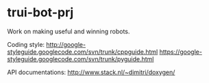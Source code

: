 trui-bot-prj
============

Work on making useful and winning robots.

Coding style:
http://google-styleguide.googlecode.com/svn/trunk/cppguide.html
https://google-styleguide.googlecode.com/svn/trunk/pyguide.html

API documentations:
http://www.stack.nl/~dimitri/doxygen/